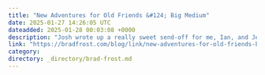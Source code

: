 ```yaml
---
title: "New Adventures for Old Friends &#124; Big Medium"
date: 2025-01-27 14:26:05 UTC
dateadded: 2025-01-28 00:03:08 +0000
description: "Josh wrote up a really sweet send-off for me, Ian, and Jessi as we embark on a new chapter of work and life. I share Josh’s bittersweet sentiment: It’s an end of an era for sure!&nbsp;Bittersweet&nbsp;is such a weird and […]"
link: "https://bradfrost.com/blog/link/new-adventures-for-old-friends-big-medium/"
category:
directory: _directory/brad-frost.md
---
```


